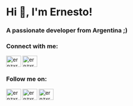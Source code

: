 <h1 align="left">Hi 👋, I'm Ernesto!</h1>
<h3 align="left">A passionate developer from Argentina ;)</h3>

<h3 align="left">Connect with me:</h3>
<p align="left">
<a href="https://linkedin.com/in/ernzxr" target="blank"><img align="center" src="https://raw.githubusercontent.com/rahuldkjain/github-profile-readme-generator/master/src/images/icons/Social/linked-in-alt.svg" alt="ernzxr" height="30" width="40" /></a>
<a href="https://instagram.com/ernzxr" target="blank"><img align="center" src="https://raw.githubusercontent.com/rahuldkjain/github-profile-readme-generator/master/src/images/icons/Social/instagram.svg" alt="ernzxr" height="30" width="40" /></a>
</p>

<h3 align="left">Follow me on:</h3>
<p align="left">
<a href="https://twitter.com/ernzxr" target="blank"><img align="center" src="https://raw.githubusercontent.com/rahuldkjain/github-profile-readme-generator/master/src/images/icons/Social/twitter.svg" alt="ernzxr" height="30" width="40" /></a>
<a href="https://fb.com/ernzxr" target="blank"><img align="center" src="https://raw.githubusercontent.com/rahuldkjain/github-profile-readme-generator/master/src/images/icons/Social/facebook.svg" alt="ernzxr" height="30" width="40" /></a>
<a href="https://www.youtube.com/c/ernzxr" target="blank"><img align="center" src="https://raw.githubusercontent.com/rahuldkjain/github-profile-readme-generator/master/src/images/icons/Social/youtube.svg" alt="ernzxr" height="30" width="40" /></a>
</p>
